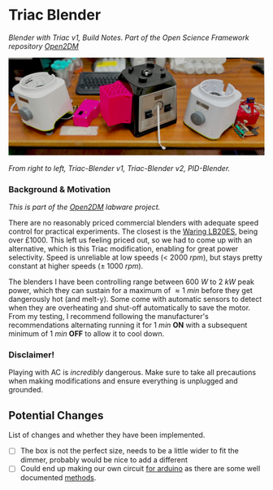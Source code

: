 # Triac Blender
_Blender with Triac v1, Build Notes. Part of the Open Science Framework repository [Open2DM](https://osf.io/evupy/)_

![Image of all three blenders in order](./Images/Blenders.jpeg)

_From right to left, Triac-Blender v1, Triac-Blender v2, PID-Blender._

### Background \& Motivation

_This is part of the [Open2DM](https://osf.io/evupy/) labware project._

There are no reasonably priced commercial blenders with adequate speed control for practical experiments. The closest is the [Waring LB20ES](https://www.thelabstore.co.uk/waring-lb20es-variable-speed-control-blender-1-0-litre-stainless-steel-container-230v-50-hz-ce-approved-rohs-with-european-f-schuko-plug.html), being over £1000. This left us feeling priced out, so we had to come up with an alternative, which is this Triac modification, enabling for great power selectivity. Speed is unreliable at low speeds (< $2000$ $rpm$), but stays pretty constant at higher speeds ($\pm\;1000\;rpm$).

The blenders I have been controlling range between $600$ $W$ to $2$ $kW$ peak power, which they can sustain for a maximum of $\approx 1$ $min$ before they get dangerously hot (and melt-y). Some come with automatic sensors to detect when they are overheating and shut-off automatically to save the motor. From my testing, I recommend following the manufacturer's recommendations alternating running it for $1$ $min$ **ON** with a subsequent minimum of $1$ $min$ **OFF** to allow it to cool down.

### Disclaimer!

Playing with AC is _incredibly_ dangerous. Make sure to take all precautions when making modifications and ensure everything is unplugged and grounded.

## Potential Changes

List of changes and whether they have been implemented.

- [ ] The box is not the perfect size, needs to be a little wider to fit the dimmer, probably would be nice to add a different 
- [ ] Could end up making our own circuit [for arduino](https://circuitdigest.com/microcontroller-projects/ac-phase-angle-control-for-light-dimmers-and-motor-speed-control-using-555-timer-and-pwm-control) as there are some well documented [methods](http://www.simulation-research.com/help/userguide/drives_phaseanglecontrol.html).
